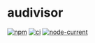 # audivisor

[![npm](https://img.shields.io/npm/v/audivisor)](https://www.npmjs.com/package/audivisor)
[![ci](https://github.com/takumi-n/audivisor/actions/workflows/ci.yaml/badge.svg)](https://github.com/takumi-n/audivisor/actions/workflows/ci.yaml)
[![node-current](https://img.shields.io/node/v/paudivisor)](https://nodejs.org/en/about/releases/)
